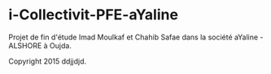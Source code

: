 # i-Collectivit-PFE-aYaline
Projet de fin d'étude Imad Moulkaf et Chahib Safae dans la société aYaline - ALSHORE à Oujda.

Copyright 2015
ddjjdjd.
